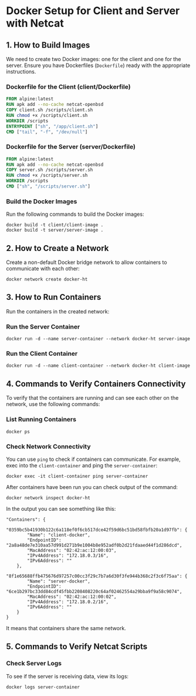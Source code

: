 
# Docker Setup for Client and Server with Netcat

## 1. How to Build Images

We need to create two Docker images: one for the client and one for the server. Ensure you have Dockerfiles (`Dockerfile`) ready with the appropriate instructions.

### Dockerfile for the Client (client/Dockerfile)
```dockerfile
FROM alpine:latest
RUN apk add --no-cache netcat-openbsd
COPY client.sh /scripts/client.sh
RUN chmod +x /scripts/client.sh
WORKDIR /scripts
ENTRYPOINT ["sh", "/app/client.sh"]
CMD ["tail", "-f", "/dev/null"]
```

### Dockerfile for the Server (server/Dockerfile)
```dockerfile
FROM alpine:latest
RUN apk add --no-cache netcat-openbsd
COPY server.sh /scripts/server.sh
RUN chmod +x /scripts/server.sh
WORKDIR /scripts
CMD ["sh", "/scripts/server.sh"]
```

### Build the Docker Images

Run the following commands to build the Docker images:

```
docker build -t client/client-image .
docker build -t server/server-image .
```

## 2. How to Create a Network

Create a non-default Docker bridge network to allow containers to communicate with each other:

```
docker network create docker-ht
```

## 3. How to Run Containers

Run the containers in the created network:

### Run the Server Container

```
docker run -d --name server-container --network docker-ht server-image
```

### Run the Client Container

```
docker run -d --name client-container --network docker-ht client-image
```

## 4. Commands to Verify Containers Connectivity

To verify that the containers are running and can see each other on the network, use the following commands:

### List Running Containers

```
docker ps
```

### Check Network Connectivity

You can use `ping` to check if containers can communicate. For example, exec into the `client-container` and ping the `server-container`:

```
docker exec -it client-container ping server-container
```

After containers have been run you can check output of the command:

```
docker network inspect docker-ht
```
In the output you can see something like this:

```
"Containers": {
    "0359bc5b41930b122c6a118ef0f6cb517dce42f59d6bc51bd58fbfb20a1d97fb": {
        "Name": "client-docker",
        "EndpointID": "2a8a48de7e310aa57d991d271b9e1004b8e952adf0b2d21fdaaed44f1d286dcd",
        "MacAddress": "02:42:ac:12:00:03",
        "IPv4Address": "172.18.0.3/16",
        "IPv6Address": ""
    },
    "8f1e65688ffb475676d97257c00cc3f29c7b7a6d30f3fe944b368c2f3c6f75aa": {
        "Name": "server-docker",
        "EndpointID": "6ce1b297bc33dd84cdf45fbb2208408220c64af02462554a29bba9f9a58c9074",
        "MacAddress": "02:42:ac:12:00:02",
        "IPv4Address": "172.18.0.2/16",
        "IPv6Address": ""
    }
}
```
It means that containers share the same network.

## 5. Commands to Verify Netcat Scripts

### Check Server Logs

To see if the server is receiving data, view its logs:

```
docker logs server-container
```



